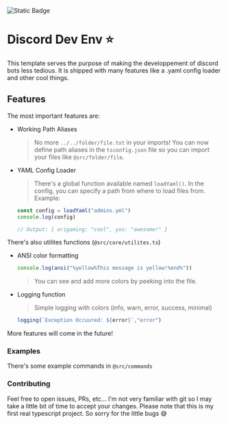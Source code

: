 ![Static Badge](https://img.shields.io/badge/built_while_sleep_deprived?logo=data%3Aimage%2Fpng%3Bbase64%2CiVBORw0KGgoAAAANSUhEUgAAAUAAAAFACAYAAADNkKWqAAAdUUlEQVR4nO3de3DV5b3v8c9aIRdDNAGDgcCEQiACCuUWDEoqbVEpQ7ee9owjcErtsVNFzym0atHaKVuPo9PZuq27HodqO0oLoqOlGNRThRYQBUxASCgQKLlwC4QQFpcEyPV7%2FniSJeGSkGQlvyTr%2FZr5TiYQ1npC1vrkuf2enwQAAAAAAAAAAAAAAAAAAAAAAAAAAAAAAAAAAAAAAAAAAAAAAAAAAAAAAAAAAAAAAAAAAAAAAAAAAAAAAAAAAAAAAAAAAAAAAAAAAAAAAAAAAAAAAAAAAAAAAAAAAAAAAAAAAAAAAAAAAAAAAAAAAAAAAAAAAAAAAAAAAAAAAAAAAAAAAAAAAAAAAAAAAAAAAAAAAAAAAAAAAAAAAAAAAAAAAMKUz%2BsGIOz4JX1N0hRJEyQNkvQzSQc8bBPCVC%2BvG4AeK0ZSgqTrJCVLGitpsqRvSUq84Ov2Nnwt0OkIQIRKL0k3SBoqF3hpkr4u6eaGP4vyrmnA5RGAaI%2F%2Bcj27NEk3yg1thzb8eYJ3zQKuDgGI1vqG3PzdLXKBlygprqH83jULaD0CEBfzy4XZdQ01Sm6x4huSxov5OvQgBCAaAy9ZrkeXImm0pBFy4ZfsWcuADkYAhqcYubm6NLne3TC57SgpcvN3LFggLBCA4aO%2FpAxJ35ZbmR0k1%2FNLEMNahCkCsGeJkgu0OLnFiRGS7pJbtEjxsF1Al0QAdn%2BNw9YUuTm8cXJD2xFyQQjgCgjA7qev3OLECLnFijS5hYoUuVVbtqIAV4kA7Pqi5MJuiqR0ua0ojcPcBBF4QJsRgF2DX02vnf2apEy5sPuGpFjPWgb0YASgd%2BL01bWzKZKGSxojt0LLggXQCQjAzpUiaaLcvN1Iubm7xsMD2IoCdDICsGMlSpokd93sJLmhbeMwN0bM3wGeIgDbzy8Xao0LE5Pkzr2bKLd4wVUVQBdFALaeX24rSuO1s1%2FTV%2BfepYljoIBugwC8OnFyvbnGa2e%2FpqbXzgLohgjAlqVI%2Bp1cD69x7x3DWqAHIABbFiPX%2BxvqdUMAhBarkADCFgEIIGwRgADCFgEIIGwRgADCFgEIIGwRgADCFvsAEXIRERGKiYmRz%2Be75O8qKio8aBFweQQg2iUiIkJJSUnB6t%2B%2Fv%2Fr06aOkpCT16nXpyys%2FP1%2BnTp3S%2Fv37deDAAR09etSDVgMOAYhWi46O1siRIzVu3DhNnDhRKSkpTQIwKurKVwrW19c3CcBDhw4l3HbbbTO%2F%2FvWvfyZpr8%2FnO9l53wnC3aVjFFwsTdKqho9hLSUlRTNmzNDdd9%2Bt4cOHKyEhQQkJCYqIiGjzY9bW1tb7fL6TERERpyWdNrMvfT5frpll%2B3y%2BL30%2B3%2FnQfQdAU%2FQA0YTP51NsbKz69OmjPn36aNKkScrMzFRmZqYGDx7crrC7nF69ejUeL9a34fnHNLZDksxso6QtZpbj8%2Fn2mtkxSRU%2Bn6%2FCzM77%2Fazjoe0IQCgyMlJJSUlKSUnR8OHDNXLkSE2cOFHjxo1T3759vW7erZJubQjE8z6fL0%2FSPkk7fT5foZkdMrMSn89XQm8RrUUAhqnIyEjddNNNuuWWW3TTTTcpNTVVKSkpGjJkiHr37u11864kRu7E7UkNn5%2BUVOLz%2BUoklZjZHjP7p8%2Fn2yXpEIGIlhCAYSQ2NlZTp07VlClTlJGRoZSUFPXt21fXXnvtZVdsu4HGWxGMavj8rM%2FnOy3ptKQT9fX1230%2B3%2BeSNpvZAb%2FfX%2B1VQ9E1dctXPZoXGRmp%2BPh49e3bV8OGDQvO4U2YMEExMT3z5nPV1dUqLy%2BPLS8vjz106FD%2F7OxsHTlyJGPnzp0PnT17VsePHz8aERFxtK6urlZSraQDckPpHEl7JR2XdKLh7xAmCMAeIj4%2BXoMHD1ZqaqqGDRumMWPGKD09XTfeeKPXTetQe%2FbsUUFBgXbv3q1PP%2F1UX3zxhUpLSy%2F3pf3V9PYFGQ0f6yWVSNooaZOkQkmHJB2VdEwEYo%2FGNpiWddltMElJSUpPTw8GXWMA9uvXz%2BumdZj6%2BnodPnxYW7ZsUU5OjjZu3KiCggKVlpaqpqYmFE9xVC4Aj0kqlrRTUr5cb7FEBGKPQg%2Bwmxk7dmxwSHvjjTcqMTFRffv27bFD20YnT57U1q1b9c477%2Bizzz5TIBDQiRMnVF0d8mm9C3uK9XLziaclnZUbNm%2BRtFXSp3LDZnRjBGAX5Pf7FRcXp%2Fj4ePXv318ZGRnB0Ovfv%2BffhK62tlaBQEBlZWXavn27%2FvrXv2r16tU6depUZzflwns%2BS%2B7eMHde8PcHJG2WGzrnyfUQT0qqkAvM%2Bk5rKdqEAOwioqOjlZycrNTUVA0dOlSjRo3S6NGjNX78eCUkhMethktKSrRz507961%2F%2F0ueff65PP%2F1Uhw4d8rpZzUlpqHsbPm%2FsIRZKKpIbQh9qqJMiELscAtBD0dHRGjt2rMaPH6%2BxY8dqyJAhSk1NVXJyco8f0jY6fvy4cnJytGXLFm3ZskU7duxQSUmJqqqqvG5aWzQGouTmCo%2FJheIhuTDcIzefuEtuxRkeIwA7WVJSUnA4m56eHjw95dprrw35ZWZdVWVlpfLy8vTxxx%2FrL3%2F5i06cOKFAIKBz58553bRQ6iUpuaEkqVpuaFwh1xvcJzeXuFnSlw1%2Fhk7GKnDL2rUK7Pf7g6E3a9Ys3XPPPaFtXRdXX1%2BvkydPqqysTMXFxXr33Xf1wQcfXGmrSriqluspZkv6WF%2FtS6zQVwsw6AAEYMvaHICRkZG6%2B%2B67NXfuXN1xxx1hM6yV3NB27969ys%2FP1%2BbNm7V%2B%2FXoVFBSorq7O66Z1B%2Bfl5hH3yg2Xd%2BurrTmNCy0IAQKwZW0KwN69e%2BtHP%2FqRnnzySSUnJ7f8D3qA8%2BfPa%2BPGjdq2bZuys7O1a9cuFRYW6uxZOjDtdFZfBeAhuXDcLReQeXKBiTZgDrADREZGasGCBVqwYIESExO9bk6Hqq6u1u7du7VmzRq9%2F%2F77Ki4uViAQUGVlpczM6%2Bb1FLFyv4Abfwmf11fzicfkgjBHbgV6oxcN7K7oAbasVT3AmJgYPfjgg%2Fr3f%2F%2F3Hrl95fTp0yorK9PBgwe1bt06vfHGGzpw4IDXzcJXzsstqmRLypW0XW7IfFzsTbwEPcAQGz9%2BvB588MEeFX5nzpzR3r17VVhYqI0bN2rdunXavXt3d92q0tPFqOEMxYbPGwOxccP2OnEFSxABGGLz5s3TyJEjvW5Gu1VXV2vXrl3atGmTNm%2FerJ07d6qwsFCBQMDrpqF1LgzE45LWSHqn4WPY36KPIXDLrnoIPGLECG3ZsqUrHyjaon379unvf%2F%2B7srKytGfPHpWXl%2BvUqVPM5%2FUc9XILKX%2BU9F8K8xVleoAh4vP59LOf%2Faxbhd%2F58%2Bd19OhRlZSUaNOmTXrnnXeUk5PjdbPQsfxyV6s8LWmApPly%2BxDDEgEYIgMHDtSUKVO8bkaLqqqqgvN5%2F%2FznP%2FXhhx8qLy9PlZWVXjcNne9%2BSe9K%2BofH7fAMARgiEydOVJ8%2BfbxuxmXV1tbq4MGDysnJ0T%2F%2B8Q%2Fl5eWpsLBQZWVlqq9nUTCMxUh6QAQg2istLU3XXnut181oorKyUu%2B%2F%2F75WrVql7du368SJEzp%2B%2FDihhwsN87oBXiIAQyAiIkJpaWmKi4vzrA0N98TQ0aNHlZ2drffee08bNmxgqwpaEtYZENbffKj07dvXs%2Fvn7t27V8XFxdqxY0dL98QAcBECMAR69erVqbeVrK2tVV5enlauXKkNGzaouLhYhw8fDtU9MRBeouRuAXDU64Z4gQAMgcjISEVGRnbKc%2B3fv1%2BvvPKKVq1apeLiYoa4aK8oSdeJAERbdcYQuKKiQhs2bNBDDz3EtbdAiPi9bkBPcOrUqQ69Yc%2BZM2f0xhtv6Mc%2F%2FjHhB4QQARgCJ0%2BeVFFRUUfcolHV1dX68MMP9eKLL6qkpCTkj4%2FwNmzYsFpxTTCakSZ3Mxu7Uvn9fhs4cKDdcccd9vbbb1sgELBQKSwstIyMDPP5fFd8fopqbcXHx9vjjz9uu3fv3iqmwtCMFgPw4oqPj7c5c%2BZYVlaWFRUV2ZkzZ9ocgM8%2F%2F7znbxaqZ5Tf77fU1FR79NFHrbi42Gpra23fvn3b5K4IAS6r1QF4YU2ePNmefPJJy8rKsoKCglYHYFpamudvHKr7V0pKis2dO9fWrVtnZ8%2BetYKCAnvzzTdt0qRJe9TGG34hPLQrACX3m3fAgAE2bdo0e%2BaZZ2zDhg127ty5FsOvuLjY8zcO1b2rd%2B%2Fedt9999nKlSstEAjYmTNnbOnSpTZz5kyLj483udc2AYgrancAXljXXHONDR482O666y579dVXraKi4ooBmJOT4%2FkbiOq%2BNWLECFu9erWVlpZabW2t7dq1y7773e9av379zO%2F3N34dAYhmhTQAL664uDibNWuWLV%2B%2B3Pbs2WOnT58OBuCxY8ds%2Fvz5NnLkSLvhhhssIiLC8zcV1bUrLi7Obr%2F9dvvzn%2F9sFRUVdubMGdu8ebPdf%2F%2F9Fhsbe7l%2FQwCiWR0agI0VGRlpY8eOtccff9yysrJs3759VlNTY3V1dXbgwAF7%2B%2B237eGHH7Zx48ZZ7969PX%2BjUV2roqOjLT093V544QU7cuSI1dTU2M6dO%2B2pp56yoUOHNvdvwzoAORK%2FZW2%2BMXpb%2BP1%2BJSUladSoUZo0aZJmzpypMWPGKC4uTtXV1crNzVVeXp62bt2qtWvXKj8%2FvzOahS7K5%2FMpNTVVc%2BfO1cyZMzVu3DgdPXpUy5cv18qVK7Vp06aWrhHfJ%2Bm%2FSfpn57QY3U2n9AAvV9HR0TZ48GCbPn26LV682A4fPmxmZrW1tRYIBGzPnj326quv2tSpU680vKF6cMXGxtoTTzxh27dvD84lZ2Vl2a233mrXXXfd1T7OQUnTBVyBZwF4uZo1a5a99dZbtnfvXjt16lRwvvDIkSP28ssv26233mqDBg2ya665xvO2UqGviIgIGzhwoM2dO9dyc3Otrq7OTpw4YWvWrLEZM2a05TEPS5op4Aq6VACq4U1w880324IFC2zFihVWVFRkVVVVZmZWWVlpa9assV%2F%2F%2Btd211132YABAzxvLxWaSkxMtDlz5tjf%2FvY3O3funFVVVdnatWvtkUcesaSkpLY%2BLgGIZnW5ALyw%2BvXrZ3feeactXLjQPvnkk%2BD%2BwpqaGisqKrKVK1far371K8vMzLTo6GjP20u1vnr37m333HOPLVu2zI4dO2ZmZvv27bOnnnrKRo0a1d7dAQQgmtWlA7CxoqOjbdCgQZaZmWkvv%2FxycL6wvr7eKisrrbi42D755BN74IEH2tNboDq5Ro8ebUuWLLGSkhKrra21iooKW7x4sY0bN85iYmJC8RwEIJrVLQLw4oqOjrapU6faihUrgvOFdXV1ZmZWUVFhK1eutFmzZtnw4cMtISHhwo2xlMcVFxdnY8aMsd%2F%2B9rfBRa%2FS0lJ7%2F%2F33bcSIEaF%2BPgIQzeqWAdhYERERNmrUKJs%2Ff74tXbrUioqKrKamJrh4smvXLnv11Vdt9uzZdvPNN1tkZKTnbQ7nmjBhgj333HO2d%2B9eq6urs0AgYFlZWTZ79uyO2v9JAKJZ3ToAL6z4%2BHi78847g5utLzylpqyszD7%2F%2FHN75ZVX7Hvf%2B55df%2F31nrc3nGro0KH2i1%2F8wrKzs4O%2FoL744gubO3euDRkypCN76AQgmtVjArCxoqKibMCAATZ58mR76aWXrLi4OBiENTU1duTIEcvOzrYXXnjBJkyY4Hl7e3LFxsba%2Ffffb5s3bw7%2BQjp8%2BLD98pe%2FtLS0tM6YmiAA0aweF4AXV2xsrE2dOtXefPNN27NnjwUCAautrQ3OP%2B3YscMWLlxo6enp1r9%2Ff65Jbmf5%2FX7r16%2Bf3XfffbZr167gL55Dhw7Zs88%2BaykpKZ3ZHgIQzerxAXhhjRgxwubNm2dLly61vLy84P5CM7NAIGArVqywefPm2ZQpUxgmt6H69Olj9957r7311lt25swZq6urs5KSEluyZIlNnz7dizYRgGhWWAVgY11%2F%2FfU2efJke%2ByxxywrK8vKysqCQXju3DnbuXOnvffee%2FbTn%2F7U0tLS6BW2UJGRkcFTWo4cORL8v3z33Xft%2B9%2F%2FviUmJnrVNgIQzQrLAGysxvnC2267zRYtWtRkvtDM7OTJk5afn29vvfWWzZo1i2uSL1Opqam2ePFiKywsDE4t5OfnB%2Fdkeny%2FFwIQzQrrALy4oqOjbdq0abZ48WLLzc21QCAQ3F%2FYOIG%2FePFimzFjhqWmpoZtIEZHR1taWpq98sorwZtkVVVVWW5uri1YsMDLHt%2FFVSrpvwu4AgLwCpWSkmLz5s2zP%2F3pT5aXl2fnz58PBmFVVZVt27bNnnnmGZs5c6YNHTo0LIbJkZGRNnr0aPv5z39u%2Bfn5wYWkgoIC%2B93vfmdjxozxvI0X1RlJPxdwBV%2BTtEnev1C7bMXHx9vkyZPtwQcftA8%2B%2BMDKy8uDQVhbW2uHDx%2B21atX24svvmiTJ0%2FusQe6xsfH28KFC23jxo3B46lOnTplr732mk2fPr2r9oYJQDQrWdKH8v6F2uXL7%2FdbcnKy3XLLLfb0008He0AX9gqLiops3bp19sQTT%2FSYO97Fxsbavffea%2BvXr29yS4P169fbt7%2F9bevbt6%2FX83zNFQGIZiXLnQjt9Qu1W1ZGRoYtXrzYtm%2Ff3mQluVFWVpb95Cc%2FsTFjxnS7bTWJiYl2991325o1a4LbhU6fPm3r16%2B3OXPmdNUe38VFAKJZBGAIatCgQfaDH%2FzAli1bZrm5uZfcFvTAgQO2ZMkSmzVrlo0fP97i4uI8b%2FOVKj4%2B3qZNm2Zvvvlmk%2BPHtm3bZo899pgNGjTI8za2oghANIsADGHFxcVZRkaGzZs3z5YvXx5cIW10%2BvRpy8nJsddee81%2B%2BMMfdrmju775zW%2FaH%2F7wBysoKAhuaSkuLrbnnnvOMjIyPG9fG4oARLMIwA6oiIgI69evn6Wnp9vChQttx44dwUBp7FGVlZXZl19%2BaYsXL7bMzExPT6pJSUmxZ5991vbv39%2FkNJ0%2F%2FvGPlpGR0aV7rC0UAYhmEYCdVBMmTLCXXnrJdu7caceOHWsSiI09rUWLFllmZqYlJydbVFRUh7YnMjLSRowYYYsWLQqexFxXV2fl5eW2atUqu%2Buuuzz%2FPwtBlUq6T8AVEICdWD6fzwYNGmRz5syx119%2F3b788stL5gsDgYB99NFH9uSTT9rtt99uAwYMCOmpKX6%2F34YMGWKPPPKIbd%2B%2Bvckq9scff2wPPPBAt1uwaaYCkn4i4AoIQI8qNjbW0tPTbd68ebZs2TI7cODAJavI%2Bfn5tmLFCnv88cdt8uTJ7X7OpKQke%2Fjhh%2B2jjz4K7uUzM8vNzbWFCxdaamqq5%2F8vIS6GwGgWAehxNc4Xjhw50hYtWmQ5OTlNTqmpq6uz06dPW1FRkWVlZdmcOXMsPj6%2B1c%2BTmZlpa9eutRMnTgQv7wsEAvab3%2FzGxowZ01NvKkUAolkdEYAHJT0h6TeSCiRVhvjxe3RFRkbahAkTbNGiRcH5wgsXJhqDKysry%2B655x5LTU21uLi4y25G7tOnj82YMaPJXr7Gq1eWLVvWEffg6GpFAKJZHRGAuZIyGh5%2FoqSnJX0u92L0%2Bg3RrWrQoEE2e%2FZs%2B%2F3vf2%2FZ2dlNhq2Nq8m5ubn2wgsv2OzZs2348OEWERFhvXv3tqlTp9rrr7%2Fe5Hiq8vJye%2Fvtt23mzJk9tcd3cYV1APq8bkA3kCjpJUn%2FI4SP%2BYGkByWVNHweJXfowkRJP2z4GBfC5%2BvxevfurbS0NI0fP15Tp07V7bffroEDB8rv9we%2F5uTJk9q2bZu2bdummJgYTZs2TWlpaZKk6upqbdq0Sa%2B%2F%2FrrWrFmj0tJSr76VzlYhaZGk%2F%2FS6IeiaYiT9WqH7jVsp6VeS%2FLqUX1KKpH%2BT9HdJVSF83rAov99viYmJNnLkSJs%2Ff77l5ORcsnBSVVXVZA6xuLjYHn30UUtNTQ3H24OGdQ8QV2eG3LxdKF5wW%2BVC7mqMkLRMbp7wXIieP6zK7%2FfbTTfdZM8%2F%2F7x98cUXVlpaajU1NVZTU2NFRUX29NNPd7mrTTq5wjoAGQJfnf6SXpY7OPJyPberVS3pf0t6rRX%2FppekMZJmSbpVbngc1Y42hK34%2BHh95zvfUWZmpiRp6dKl2rRpk8et8hxDYFyVO9X%2BXuBySbFtfP4YSTdLekzSWtEjbHNFR0eHywLH1VRY9wBx9aIkPaS2v9BWyS10hKIdKZLulbS6He2hKBMBiFZ6SK4nWKere4EdlNvvl9hB7fmWpCWSikSvkGp9HZQ0XWEqwusGdEN5DRUjKV7SdZf5mnpJR%2BSGqs9Kel3uN21HKJL0N7lj%2B09J6iPpWrm5Q6AlxZJ%2BK%2Bm0x%2B3wBIsgbddf0nhJoyQNl3SDXOgUS9ovKV9StqRjndimKLlFklslfb%2BhfSyY9Byfyf18Y0L4mP8laX4IHw9hJkpSglwgJsv1CL0OnRi5mznNlrRb3g%2BzqPZVQNKLcnPIa0P4uJVyC2tAjxUlN0%2F4V7me6dXOXVLe1zm5wPvGBT%2FP%2BxSaSyarJP0fAWEiStJUSb%2BXtENcZdLVa79cr6%2F%2FRT%2FHRLlFr%2Fb8Ijsn6S9yIxYgrMTIzRH%2BWlKOvH%2BjU02rRu5gjHt1%2BT2jfkmTGr6mLSFYJel9uaFvezb1A91arKShkh6WO53G6zc%2B5eoluUsgm5tH7iV3mtCONjz%2BX%2BV%2B7oQf0CBW7gCGVXLbd2rkfRCEU52T643%2FW0s%2FqIvEyl2iWaQrnylZJ6lcrsd4fysfv8djGwwuFCO3Kfa7csPkofJ%2BRbunK5H0ttxe0b1ye0hbI0puu9M0STfJbcdKkHRe0klJhyR9IekjSUdD0%2BSegwDE5STIzRHdIbfqGIpL%2BHCpbEn%2FIWmNXFi1V4LcIsmFAXhM7hAOAK0Uq68OYNgjttCEqirlVuNZiAC6iRi548A%2Bl7uXLGHY%2BqqTOw%2FyPjG1AHRLcXJv4CWS%2FiXvQ6W7VJnc4bZMJwA9QILcFSYvy51Y7XXAdNWqk7RN7ubjHXUiEACPXCe3CvlLuasXvA6crlbL5A7MYMgL9HCxcnvNPpcb8oXrPGGVpJ1yh1EACDP95W4julzh1yssl%2FRHSWPFCi8Q1hLl7qj3e7XuFO3uWvsl%2FViXHmAAIEz55RZMxkp6Xm5o7HVQhbqqJH0od%2FUMc30ArihB0i%2FkLs8ql%2Ffh1Z6qkzuQ4Cdq%2B93%2BAISh%2FpL%2Bp9zRTEfkfZi1tgKS3pU7mgoA2uQGSd%2BTmycslffBdjW9vt1yt5LkQFEA7dY4TzhJ0v%2BV6115HXRXqr8r9DcmAoCgZLkDGLaqa4Rhjdwq9q868psGgAulSPpfkv6fvDuAoarh%2Bb8lVngBdDK%2FXBDeK7fBuLN7hKVyhz8AgGf8kvrK9cQ2qPMC8LCkmZ3w%2FcEDXKqD7qJe0gm5U5SzPW4LeggCEEDYIgABhC0CEEDYIgCB5tWLu6r1WAQg0Lyzkoq9bgQ6BgEINO%2B83L110QMRgOhu6uVCqbPkKTQ3LUcXRACiuzkrdxe62k56vnc66XngAQIQ3dGhhupoByR91gnPA48QgOiOdjVUR%2FudGP72aAQguqMSSZvkhsMdJVtSVgc%2BPgC0WX9J69UxByAclDulmg4CgC5rhkJ%2FPNYpSU9IiuvE7wMAWi1K0i%2FlDi0NVQD%2BRtzXF0A3kSjpP9T%2BnuA5uZ5fQuc2HwDaJ0ru1Oatan1vsFzSaklTxZwfgG4sTdLLckF4RlcOvTq5k55Xy92bmCFvmPJ53QAgxGIkjZILw9ENHy%2B8hWWxpP2S8uX2EhZ2cvvQhRCA6MliJV2npkPbCrlriTniCgAAAAAAAAAAAAAAAAAAAAAAAAAAAAAAAAAAAAAAAAAAAAAAAAAAAAAAAAAAAAAAAAAAAAAAAAAAAAAAAAAAAAAAAAAAAAAAAAAAAAAAAAAAAAAAAAAAAAAAAAAAAAAAAAAAAAAAAAAAAAAAAAAAAAAAAAAAAAAAAAAAAAAAAAAAAAAAAAAAAAAAAAAAAAAAAAAAAACANvr%2FkU%2FKWTxyrQMAAAAASUVORK5CYII%3D&labelColor=%23C084FC)

# Discord Dev Env ⭐

This template serves the purpose of making the developpement of discord bots less tedious. It is shipped with many features like a .yaml config loader and other cool things.

## Features

The most important features are:
- Working Path Aliases
    > No more `../../folder/file.txt` in your imports! You can now define path aliases in the `tsconfig.json` file so you can import your files like `@src/folder/file`.
- YAML Config Loader
    > There's a global function available named `loadYaml()`. In the config, you can specify a path from where to load files from.
    > Example:
    ```javascript
    const config = loadYaml("admins.yml")
    console.log(config)

    // Output: { origaming: "cool", you: "awesome!" }
    ```

There's also utilites functions (`@src/core/utilites.ts`)
- ANSI color formatting
    ```javascript
    console.log(ansi("%yellow%This message is yellow!%end%"))
    ```
    > You can see and add more colors by peeking into the file.
- Logging function
    > Simple logging with colors (info, warn, error, success, minimal)
    ```javascript
    logging(`Exception Occuured: ${error}`,"error")
    ```

More features will come in the future!

### Examples

There's some example commands in `@src/commands`

### Contributing

Feel free to open issues, PRs, etc... I'm not very familiar with git so I may take a little bit of time to accept your changes. Please note that this is my first real typescript project. So sorry for the little bugs 😅

